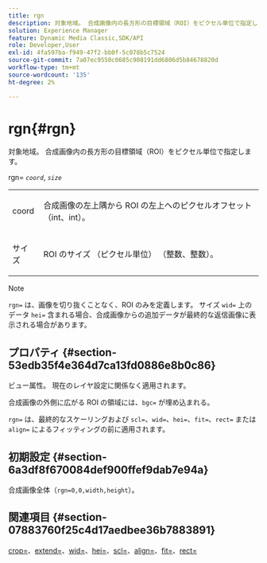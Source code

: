 ```yaml
---
title: rgn
description: 対象地域。 合成画像内の長方形の目標領域（ROI）をピクセル単位で指定します。
solution: Experience Manager
feature: Dynamic Media Classic,SDK/API
role: Developer,User
exl-id: 4fa597ba-f949-47f2-bb0f-5c078b5c7524
source-git-commit: 7a07ec9550c0685c908191dd6806d5b84678820d
workflow-type: tm+mt
source-wordcount: '135'
ht-degree: 2%

---
```


# rgn{#rgn}

対象地域。 合成画像内の長方形の目標領域（ROI）をピクセル単位で指定します。

rgn= *`coord`*, *`size`*

<table id="simpletable_3A430F9078B04C2E90F4D1A130AFA20C"> 
 <tr class="strow"> 
  <td class="stentry"> <p><span class="varname"> coord</span> </p> </td> 
  <td class="stentry"> <p>合成画像の左上隅から ROI の左上へのピクセルオフセット （int、int）。 </p></td> 
 </tr> 
 <tr class="strow"> 
  <td class="stentry"> <p><span class="varname"> サイズ </span> </p></td> 
  <td class="stentry"> <p>ROI のサイズ （ピクセル単位） （整数、整数）。 </p></td> 
 </tr> 
</table>

>[!NOTE]
>
>`rgn=` は、画像を切り抜くことなく、ROI のみを定義します。 サイズ `wid=` 上のデータ `hei=` 含まれる場合、合成画像からの追加データが最終的な返信画像に表示される場合があります。

## プロパティ {#section-53edb35f4e364d7ca13fd0886e8b0c86}

ビュー属性。 現在のレイヤ設定に関係なく適用されます。

合成画像の外側に広がる ROI の領域には、`bgc=` が埋め込まれる。

`rgn=` は、最終的なスケーリングおよび `scl=`、`wid=`、`hei=`、`fit=`、`rect=` または `align=` によるフィッティングの前に適用されます。

## 初期設定 {#section-6a3df8f670084def900ffef9dab7e94a}

合成画像全体（`rgn=0,0,width,height`）。

## 関連項目 {#section-07883760f25c4d17aedbee36b7883891}

[crop=](../../../../../is-api/http-ref/image-serving-api-ref/c-http-protocol-reference/c-command-reference/r-crop.md#reference-6fd0f6399966446ab4425ce050572eab)、[extend=](../../../../../is-api/http-ref/image-serving-api-ref/c-http-protocol-reference/c-command-reference/r-extend.md#reference-7e9156beb285459d830e2d56782a74ac)、[wid=](../../../../../is-api/http-ref/image-serving-api-ref/c-http-protocol-reference/c-command-reference/r-is-http-wid.md#reference-bfeadcb67bf4485f851eb21345527e47)、[hei=](../../../../../is-api/http-ref/image-serving-api-ref/c-http-protocol-reference/c-command-reference/r-is-http-hei.md#reference-6d6f556ccc0e4b98a815e8a5c1944a96)、[scl=](../../../../../is-api/http-ref/image-serving-api-ref/c-http-protocol-reference/c-command-reference/r-scl.md#reference-b2a74e493d0d407e98fe350551ba3fcc)、[align=](../../../../../is-api/http-ref/image-serving-api-ref/c-http-protocol-reference/c-command-reference/r-align.md#reference-b7d6b87c75124d78884f916dd6544bc7)、[fit=](../../../../../is-api/http-ref/image-serving-api-ref/c-http-protocol-reference/c-command-reference/r-fit.md#reference-f11bff6d93d143d6b135de3a923bc989)、[rect=](../../../../../is-api/http-ref/image-serving-api-ref/c-http-protocol-reference/c-command-reference/r-rect.md#reference-520b90d30b4c4b4692a723e4df6adaf3)
